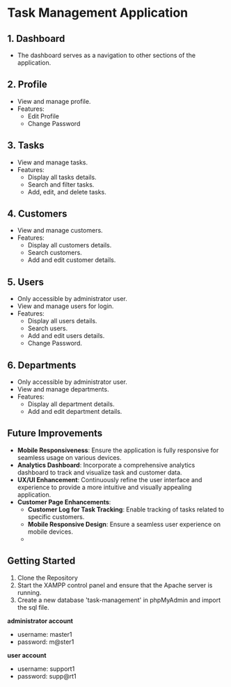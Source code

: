# Task Management Application

## 1. Dashboard

- The dashboard serves as a navigation to other sections of the application.

## 2. Profile

- View and manage profile.
- Features:
  - Edit Profile
  - Change Password

## 3. Tasks

- View and manage tasks.
- Features:
  - Display all tasks details.
  - Search and filter tasks.
  - Add, edit, and delete tasks.

## 4. Customers

- View and manage customers.
- Features:
  - Display all customers details.
  - Search customers.
  - Add and edit customer details.
 
## 5. Users

- Only accessible by administrator user.
- View and manage users for login.
- Features:
  - Display all users details.
  - Search users.
  - Add and edit users details.
  - Change Password.
 
## 6. Departments

- Only accessible by administrator user.
- View and manage departments.
- Features:
  - Display all department details.
  - Add and edit department details.

## Future Improvements

- **Mobile Responsiveness**: Ensure the application is fully responsive for seamless usage on various devices.
- **Analytics Dashboard**: Incorporate a comprehensive analytics dashboard to track and visualize task and customer data.
- **UX/UI Enhancement**: Continuously refine the user interface and experience to provide a more intuitive and visually appealing application.
- **Customer Page Enhancements**:
  - **Customer Log for Task Tracking**: Enable tracking of tasks related to specific customers.
  - **Mobile Responsive Design**: Ensure a seamless user experience on mobile devices.
  - 
## Getting Started

1. Clone the Repository
2. Start the XAMPP control panel and ensure that the Apache server is running.
3. Create a new database 'task-management' in phpMyAdmin and import the sql file.

**administrator account**
- username: master1
- password: m@ster1

**user account**
- username: support1
- password: supp@rt1
